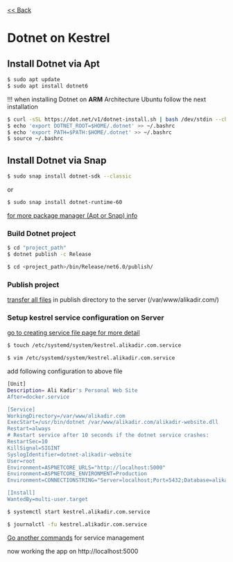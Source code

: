 [<< Back](README.md)

# Dotnet on Kestrel

## Install Dotnet via Apt

```bash
$ sudo apt update
$ sudo apt install dotnet6
```
!!! when installing Dotnet on **ARM** Architecture Ubuntu follow the next installation

```bash
$ curl -sSL https://dot.net/v1/dotnet-install.sh | bash /dev/stdin --channel Current
$ echo 'export DOTNET_ROOT=$HOME/.dotnet' >> ~/.bashrc
$ echo 'export PATH=$PATH:$HOME/.dotnet' >> ~/.bashrc
$ source ~/.bashrc
```

## Install Dotnet via Snap

```bash
$ sudo snap install dotnet-sdk --classic
```
or
```bash
$ sudo snap install dotnet-runtime-60
```

[for more package manager (Apt or Snap) info](package-management.md)


### Build Dotnet project 
```bash
$ cd "project_path"
$ dotnet publish -c Release
```
```bash
$ cd <project_path>/bin/Release/net6.0/publish/
```

### Publish project
[transfer all files](file-transfer.md) in publish directory to the server (/var/www/alikadir.com/)

### Setup kestrel service configuration on Server
[go to creating service file page for more detail](service-management.md)
```bash
$ touch /etc/systemd/system/kestrel.alikadir.com.service
```

```bash
$ vim /etc/systemd/system/kestrel.alikadir.com.service
```

add following configuration to above file

```bash
[Unit]
Description= Ali Kadir's Personal Web Site
After=docker.service

[Service]
WorkingDirectory=/var/www/alikadir.com
ExecStart=/usr/bin/dotnet /var/www/alikadir.com/alikadir-website.dll
Restart=always
# Restart service after 10 seconds if the dotnet service crashes:
RestartSec=10
KillSignal=SIGINT
SyslogIdentifier=dotnet-alikadir-website
User=root
Environment=ASPNETCORE_URLS="http://localhost:5000"
Environment=ASPNETCORE_ENVIRONMENT=Production
Environment=CONNECTIONSTRING="Server=localhost;Port=5432;Database=alikadir-website;User Id=postgres;Password=12345"

[Install]
WantedBy=multi-user.target
```
```bash
$ systemctl start kestrel.alikadir.com.service
```
```bash
$ journalctl -fu kestrel.alikadir.com.service
```

[Go another commands](service-management.md) for service management 

now working the app on http://localhost:5000


